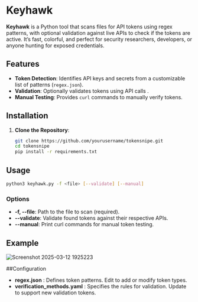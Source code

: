 # Keyhawk

**Keyhawk** is a Python tool that scans files for API tokens using regex patterns, with optional validation against live APIs to check if the tokens are active. It’s fast, colorful, and perfect for security researchers, developers, or anyone hunting for exposed credentials.

## Features
- **Token Detection**: Identifies API keys and secrets from a customizable list of patterns (`regex.json`).
- **Validation**: Optionally validates tokens using API calls .
- **Manual Testing**: Provides `curl` commands to manually verify tokens.

## Installation

1. **Clone the Repository**:
   ```bash
   git clone https://github.com/yourusername/tokensnipe.git
   cd tokensnipe
   pip install -r requirements.txt

## Usage
```bash
python3 keyhawk.py -f <file> [--validate] [--manual]
```
### Options
- **-f, --file**: Path to the file to scan (required).
- **--validate**: Validate found tokens against their respective APIs.
- **--manual**: Print curl commands for manual token testing.

## Example
![Screenshot 2025-03-12 1925223](https://github.com/user-attachments/assets/be815b34-1212-4713-9754-ea8244d69c6b)

##Configuration
- **regex.json** : Defines token patterns. Edit to add or modify token types.
- **verification_methods.yaml** : Specifies the rules for validation. Update to support new validation tokens.


